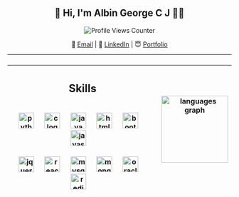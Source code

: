 <h2 align="center">👋 Hi, I'm Albin George C J 👨‍💻</h2>

<p align="center">
  <img src="https://profile-counter.glitch.me/albingcj/count.svg" alt="Profile Views Counter" />
</p>

<p align="center">
  📧 <a href="mailto:albingcj@gmail.com">Email</a> | 💼 <a href="https://linkedin.com/in/albingcj">LinkedIn</a> | 😇 <a href="https://albingcj.com">Portfolio</a>
</p>
<!--   <br><img src="https://github-readme-stats.vercel.app/api?username=albingcj&show_icons=true&theme=radical" alt="Your GitHub Stats"></p> -->

---




### 
|<h2 align="center">Skills</h2> <br clear="both"><div align="center">  <img src="https://cdn.jsdelivr.net/gh/devicons/devicon/icons/python/python-original.svg" height="35" alt="python logo"  />  <img width="15" />  <img src="https://cdn.jsdelivr.net/gh/devicons/devicon/icons/c/c-original.svg" height="35" alt="c logo"  />  <img width="15" />  <img src="https://cdn.jsdelivr.net/gh/devicons/devicon/icons/java/java-original.svg" height="35" alt="java logo"  />  <img width="15" />  <img src="https://cdn.jsdelivr.net/gh/devicons/devicon/icons/html5/html5-original.svg" height="35" alt="html5 logo"  />  <img width="15" /> <img src="https://cdn.jsdelivr.net/gh/devicons/devicon/icons/bootstrap/bootstrap-original.svg" height="35" alt="bootstrap logo"  />  <img width="15" />  <img src="https://cdn.jsdelivr.net/gh/devicons/devicon/icons/javascript/javascript-original.svg" height="35" alt="javascript logo"  />  <img width="15" /> <br><br>  <img src="https://cdn.jsdelivr.net/gh/devicons/devicon/icons/jquery/jquery-original.svg" height="35" alt="jquery logo"  />  <img width="15" />  <img src="https://cdn.jsdelivr.net/gh/devicons/devicon/icons/react/react-original.svg" height="35" alt="react logo"  /> <img width="15" /> <img src="https://cdn.jsdelivr.net/gh/devicons/devicon/icons/mysql/mysql-original.svg" height="35" alt="mysql logo"  />  <img width="15" />  <img src="https://cdn.jsdelivr.net/gh/devicons/devicon/icons/mongodb/mongodb-original.svg" height="35" alt="mongodb logo"  />  <img width="15" />  <img src="https://cdn.jsdelivr.net/gh/devicons/devicon/icons/oracle/oracle-original.svg" height="35" alt="oracle logo"  />  <img width="15" />  <img src="https://cdn.jsdelivr.net/gh/devicons/devicon/icons/redis/redis-original.svg" height="35" alt="redis logo"  />  <img width="15" /> </div>|<img src="https://github-readme-stats.vercel.app/api/top-langs?username=albingcj&locale=en&hide_title=false&layout=compact&card_width=320&langs_count=5&theme=dracula&hide_border=false&order=2" height="150" alt="languages graph"  /> |
| ------------------------------------------- | ---------------------------------------- |
